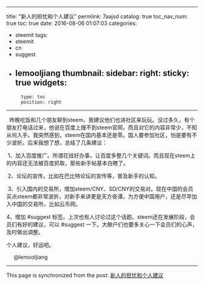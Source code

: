 
---
title: "新人的担忧和个人建议"
permlink: 7aajsd
catalog: true
toc_nav_num: true
toc: true
date: 2016-08-06 01:07:03
categories:
- steemit
tags:
- steemit
- cn
- suggest
- lemooljiang
thumbnail: 
sidebar:
    right:
        sticky: true
widgets:
    -
        type: toc
        position: right
---


<p>  昨晚吃饭和几个朋友聊到steem，我建议他们也进社区来玩玩。没过多久，有个朋友打电话过来，他说在百度上搜不到steem官网，而且对它的内容非常少，不知从何入手。我突然感到，steem在国内基本还是零。国人要参加社区，怕是要有不少波折。后来我想了想，总结了几条建议：</p>
<p> 1、加入百度推广。所谓花钱好办事，让百度多整几个关键词。而且现在steem上的内容还无法被百度抓取，那些新手帖基本白瞎了。</p>
<p> 2、论坛的宣传。比如在巴比特论坛的宣传等，普及新手的认知。</p>
<p> 3、引入国内的交易所，增加steem/CNY、SD/CNY的交易对。现在中国的会员买点steem都非常波折，对新手来讲更是天方夜谭。为方便中国用户，还是尽早加入中国的交易所，比如云币网。 </p>
<p>4、增加 #suggest 标签。上次也有人讨论过这个话题。steem还在发展阶段，会员们有好的建议，可以 #suggest 一下。大鲸户们也要多关心一下会员们的心声，及时做出调整。  </p>
<p>个人建议，好运吧。</p>
<p>     @lemooljiang  </p>

- - -

This page is synchronized from the post: [新人的担忧和个人建议](https://steemit.com/@lemooljiang/7aajsd)
